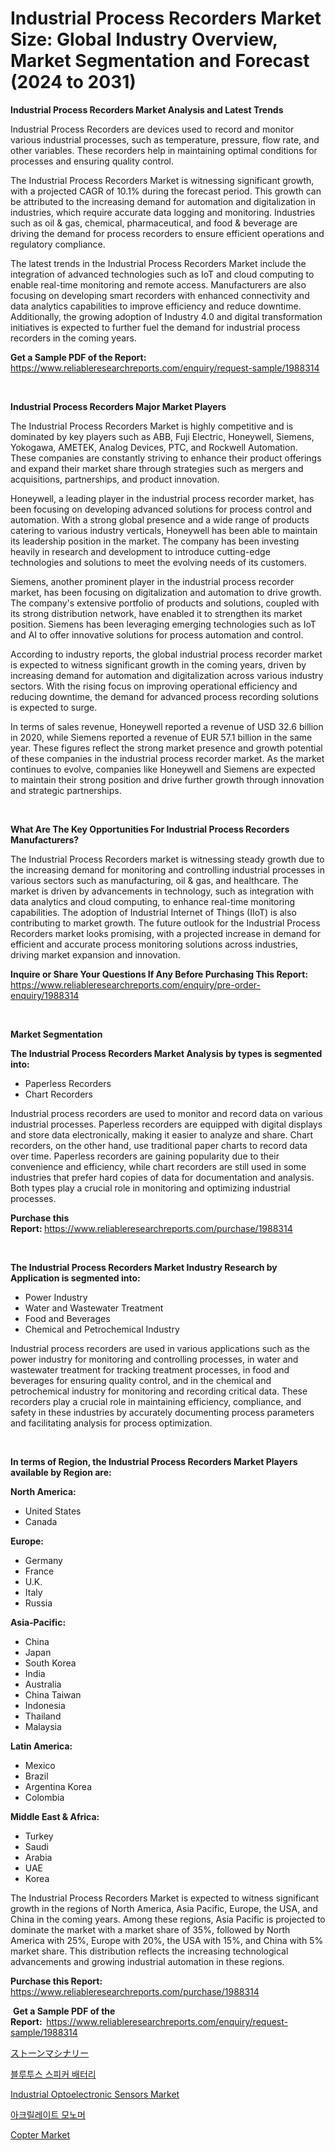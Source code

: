 <p><h1>Industrial Process Recorders Market Size: Global Industry Overview, Market Segmentation and Forecast (2024 to 2031)</h1></p><p><strong>Industrial Process Recorders Market Analysis and Latest Trends</strong></p>
<p><p>Industrial Process Recorders are devices used to record and monitor various industrial processes, such as temperature, pressure, flow rate, and other variables. These recorders help in maintaining optimal conditions for processes and ensuring quality control.</p><p>The Industrial Process Recorders Market is witnessing significant growth, with a projected CAGR of 10.1% during the forecast period. This growth can be attributed to the increasing demand for automation and digitalization in industries, which require accurate data logging and monitoring. Industries such as oil & gas, chemical, pharmaceutical, and food & beverage are driving the demand for process recorders to ensure efficient operations and regulatory compliance.</p><p>The latest trends in the Industrial Process Recorders Market include the integration of advanced technologies such as IoT and cloud computing to enable real-time monitoring and remote access. Manufacturers are also focusing on developing smart recorders with enhanced connectivity and data analytics capabilities to improve efficiency and reduce downtime. Additionally, the growing adoption of Industry 4.0 and digital transformation initiatives is expected to further fuel the demand for industrial process recorders in the coming years.</p></p>
<p><strong>Get a Sample PDF of the Report:&nbsp;</strong> <a href="https://www.reliableresearchreports.com/enquiry/request-sample/1988314">https://www.reliableresearchreports.com/enquiry/request-sample/1988314</a></p>
<p>&nbsp;</p>
<p><strong>Industrial Process Recorders Major Market Players</strong></p>
<p><p>The Industrial Process Recorders Market is highly competitive and is dominated by key players such as ABB, Fuji Electric, Honeywell, Siemens, Yokogawa, AMETEK, Analog Devices, PTC, and Rockwell Automation. These companies are constantly striving to enhance their product offerings and expand their market share through strategies such as mergers and acquisitions, partnerships, and product innovation.</p><p>Honeywell, a leading player in the industrial process recorder market, has been focusing on developing advanced solutions for process control and automation. With a strong global presence and a wide range of products catering to various industry verticals, Honeywell has been able to maintain its leadership position in the market. The company has been investing heavily in research and development to introduce cutting-edge technologies and solutions to meet the evolving needs of its customers.</p><p>Siemens, another prominent player in the industrial process recorder market, has been focusing on digitalization and automation to drive growth. The company's extensive portfolio of products and solutions, coupled with its strong distribution network, have enabled it to strengthen its market position. Siemens has been leveraging emerging technologies such as IoT and AI to offer innovative solutions for process automation and control.</p><p>According to industry reports, the global industrial process recorder market is expected to witness significant growth in the coming years, driven by increasing demand for automation and digitalization across various industry sectors. With the rising focus on improving operational efficiency and reducing downtime, the demand for advanced process recording solutions is expected to surge.</p><p>In terms of sales revenue, Honeywell reported a revenue of USD 32.6 billion in 2020, while Siemens reported a revenue of EUR 57.1 billion in the same year. These figures reflect the strong market presence and growth potential of these companies in the industrial process recorder market. As the market continues to evolve, companies like Honeywell and Siemens are expected to maintain their strong position and drive further growth through innovation and strategic partnerships.</p></p>
<p>&nbsp;</p>
<p><strong>What Are The Key Opportunities For Industrial Process Recorders Manufacturers?</strong></p>
<p><p>The Industrial Process Recorders market is witnessing steady growth due to the increasing demand for monitoring and controlling industrial processes in various sectors such as manufacturing, oil & gas, and healthcare. The market is driven by advancements in technology, such as integration with data analytics and cloud computing, to enhance real-time monitoring capabilities. The adoption of Industrial Internet of Things (IIoT) is also contributing to market growth. The future outlook for the Industrial Process Recorders market looks promising, with a projected increase in demand for efficient and accurate process monitoring solutions across industries, driving market expansion and innovation.</p></p>
<p><strong>Inquire or Share Your Questions If Any Before Purchasing This Report:</strong> <a href="https://www.reliableresearchreports.com/enquiry/pre-order-enquiry/1988314">https://www.reliableresearchreports.com/enquiry/pre-order-enquiry/1988314</a></p>
<p>&nbsp;</p>
<p><strong>Market Segmentation</strong></p>
<p><strong>The Industrial Process Recorders Market Analysis by types is segmented into:</strong></p>
<p><ul><li>Paperless Recorders</li><li>Chart Recorders</li></ul></p>
<p><p>Industrial process recorders are used to monitor and record data on various industrial processes. Paperless recorders are equipped with digital displays and store data electronically, making it easier to analyze and share. Chart recorders, on the other hand, use traditional paper charts to record data over time. Paperless recorders are gaining popularity due to their convenience and efficiency, while chart recorders are still used in some industries that prefer hard copies of data for documentation and analysis. Both types play a crucial role in monitoring and optimizing industrial processes.</p></p>
<p><strong>Purchase this Report:&nbsp;</strong><a href="https://www.reliableresearchreports.com/purchase/1988314">https://www.reliableresearchreports.com/purchase/1988314</a></p>
<p>&nbsp;</p>
<p><strong>The Industrial Process Recorders Market Industry Research by Application is segmented into:</strong></p>
<p><ul><li>Power Industry</li><li>Water and Wastewater Treatment</li><li>Food and Beverages</li><li>Chemical and Petrochemical Industry</li></ul></p>
<p><p>Industrial process recorders are used in various applications such as the power industry for monitoring and controlling processes, in water and wastewater treatment for tracking treatment processes, in food and beverages for ensuring quality control, and in the chemical and petrochemical industry for monitoring and recording critical data. These recorders play a crucial role in maintaining efficiency, compliance, and safety in these industries by accurately documenting process parameters and facilitating analysis for process optimization.</p></p>
<p>&nbsp;</p>
<p><strong>In terms of Region, the Industrial Process Recorders Market Players available by Region are:</strong></p>
<p>
    <p> <strong> North America: </strong>
        <ul>
            <li>United States</li>
            <li>Canada</li>
        </ul>
        </p> 
    <p> <strong> Europe: </strong>
        <ul>
            <li>Germany</li>
            <li>France</li>
            <li>U.K.</li>
            <li>Italy</li>
            <li>Russia</li>
        </ul>
        </p> 
    <p> <strong> Asia-Pacific: </strong>
        <ul>
            <li>China</li>
            <li>Japan</li>
            <li>South Korea</li>
            <li>India</li>
            <li>Australia</li>
            <li>China Taiwan</li>
            <li>Indonesia</li>
            <li>Thailand</li>
            <li>Malaysia</li>
        </ul>
        </p> 
    <p> <strong> Latin America: </strong>
        <ul>
            <li>Mexico</li>
            <li>Brazil</li>
            <li>Argentina Korea</li>
            <li>Colombia</li>
        </ul>
        </p> 
    <p> <strong> Middle East & Africa: </strong>
        <ul>
            <li>Turkey</li>
            <li>Saudi</li>
            <li>Arabia</li>
            <li>UAE</li>
            <li>Korea</li>
        </ul>
    </p>
    </p>
<p><p>The Industrial Process Recorders Market is expected to witness significant growth in the regions of North America, Asia Pacific, Europe, the USA, and China in the coming years. Among these regions, Asia Pacific is projected to dominate the market with a market share of 35%, followed by North America with 25%, Europe with 20%, the USA with 15%, and China with 5% market share. This distribution reflects the increasing technological advancements and growing industrial automation in these regions.</p></p>
<p><strong>Purchase this Report: </strong><a href="https://www.reliableresearchreports.com/purchase/1988314">https://www.reliableresearchreports.com/purchase/1988314</a></p>
<p>&nbsp;<strong>Get a Sample PDF of the Report:&nbsp;&nbsp;</strong><a href="https://www.reliableresearchreports.com/enquiry/request-sample/1988314">https://www.reliableresearchreports.com/enquiry/request-sample/1988314</a></p>
<p><strong></strong></p>
<p><p><a href="https://github.com/dzy793153605/Market-Research-Report-List-1/blob/main/662906514133.md">ストーンマシナリー</a></p><p><a href="https://medium.com/@moulafa/%EB%B8%94-565601481159">블루투스 스피커 배터리</a></p><p><a href="https://github.com/Sarissaschmalingtr6fz2739/Market-Research-Report-List-1/blob/main/industrial-optoelectronic-sensors-market.md">Industrial Optoelectronic Sensors Market</a></p><p><a href="https://medium.com/@darianswift1922_33282/%EC%95%84%ED%81%AC%EB%A6%B4%EB%A0%88%EC%9D%B4%ED%8A%B8-%EB%8B%A8%EB%9F%89%EC%B2%B4-%EC%8B%9C%EC%9E%A5-%EB%B6%84%EC%84%9D-%EB%B0%8F-2024%EB%85%84%EB%B6%80%ED%84%B0-2031%EB%85%84%EA%B9%8C%EC%A7%80-%EC%98%88%EC%83%81%EB%90%98%EB%8A%94-%ED%81%AC%EA%B8%B0-%EC%98%88%EC%B8%A1-87ddcccb90d7">아크릴레이트 모노머</a></p><p><a href="https://issuu.com/reportprime-2/docs/copter-market-size-2030.pptx">Copter Market</a></p></p>